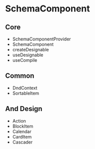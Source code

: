 # SchemaComponent

## Core

- SchemaComponentProvider
- SchemaComponent
- createDesignable
- useDesignable
- useCompile

## Common

- DndContext
- SortableItem

## And Design

- Action
- BlockItem
- Calendar
- CardItem
- Cascader

